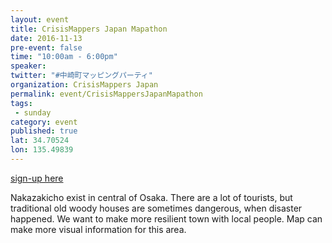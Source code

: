 ```yaml
---
layout: event
title: CrisisMappers Japan Mapathon
date: 2016-11-13
pre-event: false
time: "10:00am - 6:00pm"
speaker: 
twitter: "#中崎町マッピングパーティ"
organization: CrisisMappers Japan
permalink: event/CrisisMappersJapanMapathon
tags: 
 - sunday
category: event
published: true
lat: 34.70524
lon: 135.49839
---
```

[sign-up here](https://www.evensi.jp/365%E3%82%A2%E3%83%BC%E3%82%B9%E3%83%87%E3%82%A42016%E9%98%B2%E7%81%BD%E3%83%9E%E3%83%83%E3%83%94%E3%83%B3%E3%82%B0%E3%83%91%E3%83%BC%E3%83%86%E3%82%A3%E3%83%BC%E6%87%90%E3%81%8B%E3%81%97%E3%81%84%E6%9C%AA%E6%9D%A5%E3%81%B8-%E4%B8%AD%E5%B4%8E%E7%94%BA%E3%83%9B%E3%83%BC%E3%83%AB/190609635)

Nakazakicho exist in central of Osaka. There are a lot of tourists, but traditional old woody houses are sometimes dangerous, 
when disaster happened. We want to make more resilient town with local people. Map can make more visual information for this area.


